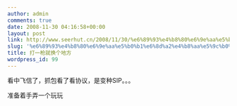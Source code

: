 ```yaml
---
author: admin
comments: true
date: 2008-11-30 04:16:58+00:00
layout: post
link: http://www.seerhut.cn/2008/11/30/%e6%89%93%e4%b8%80%e6%9e%aa%e5%b0%b1%e6%8d%a2%e4%b8%aa%e5%9c%b0%e6%96%b9/
slug: '%e6%89%93%e4%b8%80%e6%9e%aa%e5%b0%b1%e6%8d%a2%e4%b8%aa%e5%9c%b0%e6%96%b9'
title: 打一枪就换个地方
wordpress_id: 99
---
```


看中飞信了，抓包看了看协议，是变种SIP。。。

准备着手弄一个玩玩
